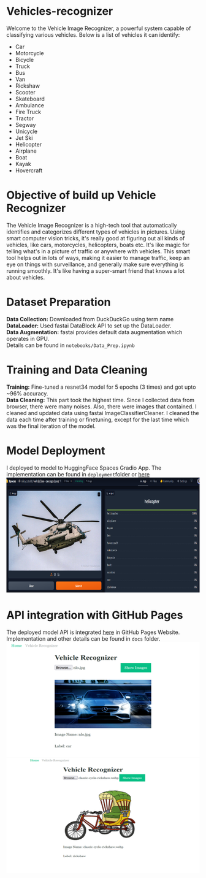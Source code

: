 # Vehicles-recognizer

Welcome to the Vehicle Image Recognizer, a powerful system capable of classifying various vehicles. Below is a list of vehicles it can identify:<br/>


- Car
- Motorcycle
- Bicycle
- Truck
- Bus
- Van
- Rickshaw
- Scooter
- Skateboard
- Ambulance
- Fire Truck
- Tractor
- Segway
- Unicycle
- Jet Ski
- Helicopter
- Airplane
- Boat
- Kayak
- Hovercraft

# Objective of build up Vehicle Recognizer
The Vehicle Image Recognizer is a high-tech tool that automatically identifies and categorizes different types of vehicles in pictures. Using smart computer vision tricks, it's really good at figuring out all kinds of vehicles, like cars, motorcycles, helicopters, boats etc. It's like magic for telling what's in a picture of traffic or anywhere with vehicles. This smart tool helps out in lots of ways, making it easier to manage traffic, keep an eye on things with surveillance, and generally make sure everything is running smoothly. It's like having a super-smart friend that knows a lot about vehicles.  

# Dataset Preparation
**Data Collection:** Downloaded from DuckDuckGo using term name <br/>
**DataLoader:** Used fastai DataBlock API to set up the DataLoader.<br/>
**Data Augmentation:** fastai provides default data augmentation which operates in GPU.<br/>
Details can be found in `notebooks/Data_Prep.ipynb`

# Training and Data Cleaning

**Training:** Fine-tuned a resnet34 model for 5 epochs (3 times) and got upto ~96% accuracy.<br/>
**Data Cleaning:** This part took the highest time. Since I collected data from browser, there were many noises. Also, there were images that contained. I cleaned and updated data using fastai ImageClassifierCleaner. I cleaned the data each time after training or finetuning, except for the last time which was the final iteration of the model.<br/> 

# Model Deployment
I deployed to model to HuggingFace Spaces Gradio App. The implementation can be found in `deployment`folder or [here](https://huggingface.co/spaces/niloycste68/Vehicles-recognizer) <br/>
<img src = "deployment/hugging_face.png" width="800" height="300">

# API integration with GitHub Pages
The deployed model API is integrated [here](https://niloycste.github.io/Vehicles-Image-Recognizer/) in GitHub Pages Website. Implementation and other details can be found in `docs` folder.
<img src = "deployment/git1.png" width="800" height="300">
<img src = "deployment/git2.png" width="800" height="300">
